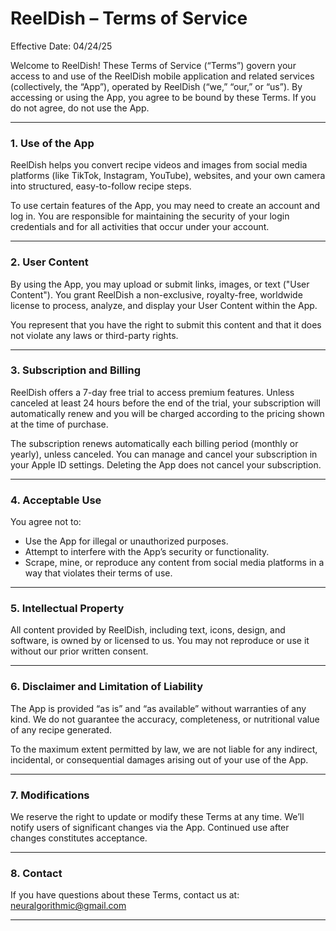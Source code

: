 # **ReelDish – Terms of Service**

Effective Date: 04/24/25

Welcome to ReelDish! These Terms of Service (“Terms”) govern your access to and use of the ReelDish mobile application and related services (collectively, the “App”), operated by ReelDish (“we,” “our,” or “us”). By accessing or using the App, you agree to be bound by these Terms. If you do not agree, do not use the App.

---

### 1. Use of the App
ReelDish helps you convert recipe videos and images from social media platforms (like TikTok, Instagram, YouTube), websites, and your own camera into structured, easy-to-follow recipe steps.

To use certain features of the App, you may need to create an account and log in. You are responsible for maintaining the security of your login credentials and for all activities that occur under your account.

---

### 2. User Content
By using the App, you may upload or submit links, images, or text ("User Content"). You grant ReelDish a non-exclusive, royalty-free, worldwide license to process, analyze, and display your User Content within the App.

You represent that you have the right to submit this content and that it does not violate any laws or third-party rights.

---

### 3. Subscription and Billing
ReelDish offers a 7-day free trial to access premium features. Unless canceled at least 24 hours before the end of the trial, your subscription will automatically renew and you will be charged according to the pricing shown at the time of purchase.

The subscription renews automatically each billing period (monthly or yearly), unless canceled. You can manage and cancel your subscription in your Apple ID settings. Deleting the App does not cancel your subscription.

---

### 4. Acceptable Use
You agree not to:

- Use the App for illegal or unauthorized purposes.
- Attempt to interfere with the App’s security or functionality.
- Scrape, mine, or reproduce any content from social media platforms in a way that violates their terms of use.

---

### 5. Intellectual Property
All content provided by ReelDish, including text, icons, design, and software, is owned by or licensed to us. You may not reproduce or use it without our prior written consent.

---

### 6. Disclaimer and Limitation of Liability
The App is provided “as is” and “as available” without warranties of any kind. We do not guarantee the accuracy, completeness, or nutritional value of any recipe generated.

To the maximum extent permitted by law, we are not liable for any indirect, incidental, or consequential damages arising out of your use of the App.

---

### 7. Modifications
We reserve the right to update or modify these Terms at any time. We’ll notify users of significant changes via the App. Continued use after changes constitutes acceptance.

---

### 8. Contact
If you have questions about these Terms, contact us at: neuralgorithmic@gmail.com

---
